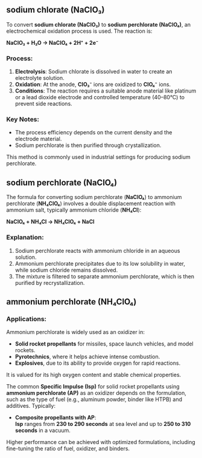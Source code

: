 ## sodium chlorate (NaClO₃)

To convert **sodium chlorate (NaClO₃)** to **sodium perchlorate (NaClO₄)**, an electrochemical oxidation process is used. The reaction is:  

**NaClO₃ + H₂O → NaClO₄ + 2H⁺ + 2e⁻**

### Process:
1. **Electrolysis**: Sodium chlorate is dissolved in water to create an electrolyte solution.
2. **Oxidation**: At the anode, **ClO₃⁻** ions are oxidized to **ClO₄⁻** ions.  
3. **Conditions**: The reaction requires a suitable anode material like platinum or a lead dioxide electrode and controlled temperature (40–80°C) to prevent side reactions.

### Key Notes:
- The process efficiency depends on the current density and the electrode material.  
- Sodium perchlorate is then purified through crystallization.  

This method is commonly used in industrial settings for producing sodium perchlorate.

## sodium perchlorate (NaClO₄)

The formula for converting sodium perchlorate (**NaClO₄**) to ammonium perchlorate (**NH₄ClO₄**) involves a double displacement reaction with ammonium salt, typically ammonium chloride (**NH₄Cl**):  

**NaClO₄ + NH₄Cl → NH₄ClO₄ + NaCl**  

### Explanation:  
1. Sodium perchlorate reacts with ammonium chloride in an aqueous solution.  
2. Ammonium perchlorate precipitates due to its low solubility in water, while sodium chloride remains dissolved.  
3. The mixture is filtered to separate ammonium perchlorate, which is then purified by recrystallization.  

## ammonium perchlorate (NH₄ClO₄)

### Applications:  
Ammonium perchlorate is widely used as an oxidizer in:  
- **Solid rocket propellants** for missiles, space launch vehicles, and model rockets.  
- **Pyrotechnics**, where it helps achieve intense combustion.  
- **Explosives**, due to its ability to provide oxygen for rapid reactions.  

It is valued for its high oxygen content and stable chemical properties.

The common **Specific Impulse (Isp)** for solid rocket propellants using **ammonium perchlorate (AP)** as an oxidizer depends on the formulation, such as the type of fuel (e.g., aluminum powder, binder like HTPB) and additives. Typically:

- **Composite propellants with AP**:  
  **Isp** ranges from **230 to 290 seconds** at sea level and up to **250 to 310 seconds** in a vacuum.

Higher performance can be achieved with optimized formulations, including fine-tuning the ratio of fuel, oxidizer, and binders.
